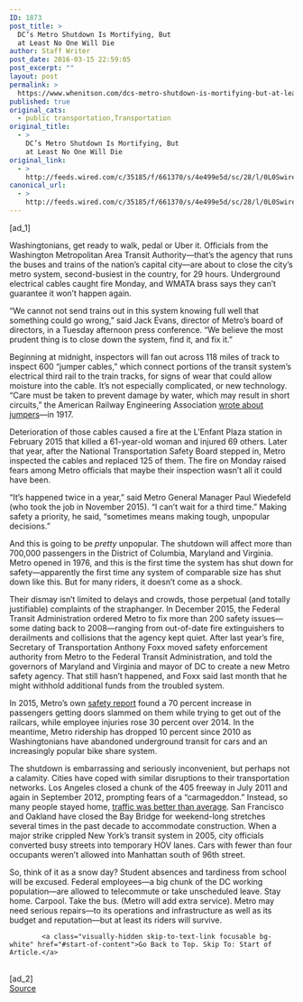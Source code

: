 ```yaml
---
ID: 1873
post_title: >
  DC’s Metro Shutdown Is Mortifying, But
  at Least No One Will Die
author: Staff Writer
post_date: 2016-03-15 22:59:05
post_excerpt: ""
layout: post
permalink: >
  https://www.whenitson.com/dcs-metro-shutdown-is-mortifying-but-at-least-no-one-will-die/
published: true
original_cats:
  - public transportation,Transportation
original_title:
  - >
    DC’s Metro Shutdown Is Mortifying, But
    at Least No One Will Die
original_link:
  - >
    http://feeds.wired.com/c/35185/f/661370/s/4e499e5d/sc/28/l/0L0Swired0N0C20A160C0A30Cdcs0Emetro0Eshutdown0Emortifying0Eleast0Eno0Eone0Ewill0Edie0C/story01.htm
canonical_url:
  - >
    http://feeds.wired.com/c/35185/f/661370/s/4e499e5d/sc/28/l/0L0Swired0N0C20A160C0A30Cdcs0Emetro0Eshutdown0Emortifying0Eleast0Eno0Eone0Ewill0Edie0C/story01.htm
---
```

 [ad_1]
<br><div id=""><p>Washingtonians, get ready to walk, pedal or Uber it. Officials from the Washington Metropolitan Area Transit Authority—that’s the agency that runs the buses and trains of the nation’s capital city—are about to close the city’s metro system, second-busiest in the country, for 29 hours. Underground electrical cables caught fire Monday, and WMATA brass says they can’t guarantee it won’t happen again.</p>
<p>“We cannot not send trains out in this system knowing full well that something could go wrong,” said Jack Evans, director of Metro’s board of directors, in a Tuesday afternoon press conference. “We believe the most prudent thing is to close down the system, find it, and fix it.”</p>
<p>Beginning at midnight, inspectors will fan out across 118 miles of track to inspect 600 “jumper cables,” which connect portions of the transit system’s electrical third rail to the train tracks, for signs of wear that could allow moisture into the cable. It’s not especially complicated, or new technology. “Care must be taken to prevent damage by water, which may result in short circuits,” the American Railway Engineering Association <a href="https://books.google.com/books?id=9DkM6s11ac0C&amp;pg=PA152&amp;lpg=PA152&amp;dq=third+rail+gaps+jumper&amp;source=bl&amp;ots=hih-Iaefh9&amp;sig=CmizOUtko85ZiD_Y3rwXN4RDUeE&amp;hl=en&amp;sa=X&amp;ved=0ahUKEwjkid2r3cPLAhXEOCYKHWNEB6cQ6AEIPDAH#v=onepage&amp;q=third%20rail%20gaps%20jumper&amp;f=false">wrote about jumpers</a>—in 1917. </p>
<p>Deterioration of those cables caused a fire at the L’Enfant Plaza station in February 2015 that killed a 61-year-old woman and injured 69 others. Later that year, after the National Transportation Safety Board stepped in, Metro inspected the cables and replaced 125 of them. The fire on Monday raised fears among Metro officials that maybe their inspection wasn’t all it could have been.</p>
<p>“It’s happened twice in a year,” said Metro General Manager Paul Wiedefeld (who took the job in November 2015). “I can’t wait for a third time.” Making safety a priority, he said, “sometimes means making tough, unpopular decisions.”</p>
<p>And this is going to be <em>pretty</em> unpopular. The shutdown will affect more than 700,000 passengers in the District of Columbia, Maryland and Virginia. Metro opened in 1976, and this is the first time the system has shut down for safety—apparently the first time any system of comparable size has shut down like this. But for many riders, it doesn’t come as a shock.</p>
<p>Their dismay isn’t limited to delays and crowds, those perpetual (and totally justifiable) complaints of the straphanger. In December 2015, the Federal Transit Administration ordered Metro to fix more than 200 safety issues—some dating back to 2008—ranging from out-of-date fire extinguishers to derailments and collisions that the agency kept quiet. After last year’s fire, Secretary of Transportation Anthony Foxx moved safety enforcement authority from Metro to the Federal Transit Administration, and told the governors of Maryland and Virginia and mayor of DC to create a new Metro safety agency. That still hasn’t happened, and Foxx said last month that he might withhold additional funds from the troubled system.</p>
<p>In 2015, Metro’s own <a href="http://www.wmata.com/about_metro/docs/VitalSignsReport2015FINAL.pdf">safety report</a> found a 70 percent increase in passengers getting doors slammed on them while trying to get out of the railcars, while employee injuries rose 30 percent over 2014. In the meantime, Metro ridership has dropped 10 percent since 2010 as Washingtonians have abandoned underground transit for cars and an increasingly popular bike share system.</p>
<p>The shutdown is embarrassing and seriously inconvenient, but perhaps not a calamity. Cities have coped with similar disruptions to their transportation networks. Los Angeles closed a chunk of the 405 freeway in July 2011 and again in September 2012, prompting fears of a “carmageddon.” Instead, so many people stayed home, <a href="http://articles.latimes.com/2011/jul/19/local/la-me-carmageddon-20110719">traffic was better than average</a>. San Francisco and Oakland have closed the Bay Bridge for weekend-long stretches several times in the past decade to accommodate construction. When a major strike crippled New York’s transit system in 2005, city officials converted busy streets into temporary HOV lanes. Cars with fewer than four occupants weren’t allowed into Manhattan south of 96th street. </p>
<p>So, think of it as a snow day? Student absences and tardiness from school will be excused. Federal employees—a big chunk of the DC working population—are allowed to telecommute or take unscheduled leave. Stay home. Carpool. Take the bus. (Metro will add extra service).  Metro may need serious repairs—to its operations and infrastructure as well as its budget and reputation—but at least its riders will survive. </p>

			<a class="visually-hidden skip-to-text-link focusable bg-white" href="#start-of-content">Go Back to Top. Skip To: Start of Article.</a>

			
</div>
<br>[ad_2]
<br><a href="http://feeds.wired.com/c/35185/f/661370/s/4e499e5d/sc/28/l/0L0Swired0N0C20A160C0A30Cdcs0Emetro0Eshutdown0Emortifying0Eleast0Eno0Eone0Ewill0Edie0C/story01.htm">Source </a>